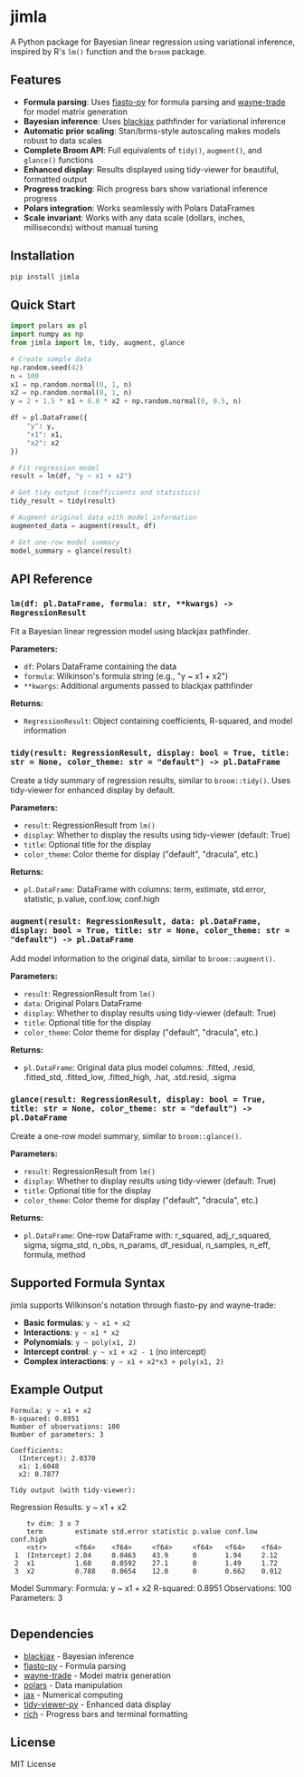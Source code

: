# jimla

A Python package for Bayesian linear regression using variational inference, inspired by R's `lm()` function and the `broom` package.

## Features

- **Formula parsing**: Uses [fiasto-py](https://github.com/alexhallam/fiasto-py) for formula parsing and [wayne-trade](https://github.com/alexhallam/wayne) for model matrix generation
- **Bayesian inference**: Uses [blackjax](https://github.com/blackjax-devs/blackjax) pathfinder for variational inference
- **Automatic prior scaling**: Stan/brms-style autoscaling makes models robust to data scales
- **Complete Broom API**: Full equivalents of `tidy()`, `augment()`, and `glance()` functions
- **Enhanced display**: Results displayed using tidy-viewer for beautiful, formatted output
- **Progress tracking**: Rich progress bars show variational inference progress
- **Polars integration**: Works seamlessly with Polars DataFrames
- **Scale invariant**: Works with any data scale (dollars, inches, milliseconds) without manual tuning

## Installation

```bash
pip install jimla
```

## Quick Start

```python
import polars as pl
import numpy as np
from jimla import lm, tidy, augment, glance

# Create sample data
np.random.seed(42)
n = 100
x1 = np.random.normal(0, 1, n)
x2 = np.random.normal(0, 1, n)
y = 2 + 1.5 * x1 + 0.8 * x2 + np.random.normal(0, 0.5, n)

df = pl.DataFrame({
    "y": y,
    "x1": x1,
    "x2": x2
})

# Fit regression model
result = lm(df, "y ~ x1 + x2")

# Get tidy output (coefficients and statistics)
tidy_result = tidy(result)

# Augment original data with model information
augmented_data = augment(result, df)

# Get one-row model summary
model_summary = glance(result)
```

## API Reference

### `lm(df: pl.DataFrame, formula: str, **kwargs) -> RegressionResult`

Fit a Bayesian linear regression model using blackjax pathfinder.

**Parameters:**
- `df`: Polars DataFrame containing the data
- `formula`: Wilkinson's formula string (e.g., "y ~ x1 + x2")
- `**kwargs`: Additional arguments passed to blackjax pathfinder

**Returns:**
- `RegressionResult`: Object containing coefficients, R-squared, and model information

### `tidy(result: RegressionResult, display: bool = True, title: str = None, color_theme: str = "default") -> pl.DataFrame`

Create a tidy summary of regression results, similar to `broom::tidy()`.
Uses tidy-viewer for enhanced display by default.

**Parameters:**
- `result`: RegressionResult from `lm()`
- `display`: Whether to display the results using tidy-viewer (default: True)
- `title`: Optional title for the display
- `color_theme`: Color theme for display ("default", "dracula", etc.)

**Returns:**
- `pl.DataFrame`: DataFrame with columns: term, estimate, std.error, statistic, p.value, conf.low, conf.high

### `augment(result: RegressionResult, data: pl.DataFrame, display: bool = True, title: str = None, color_theme: str = "default") -> pl.DataFrame`

Add model information to the original data, similar to `broom::augment()`.

**Parameters:**
- `result`: RegressionResult from `lm()`
- `data`: Original Polars DataFrame
- `display`: Whether to display results using tidy-viewer (default: True)
- `title`: Optional title for the display
- `color_theme`: Color theme for display ("default", "dracula", etc.)

**Returns:**
- `pl.DataFrame`: Original data plus model columns: .fitted, .resid, .fitted_std, .fitted_low, .fitted_high, .hat, .std.resid, .sigma

### `glance(result: RegressionResult, display: bool = True, title: str = None, color_theme: str = "default") -> pl.DataFrame`

Create a one-row model summary, similar to `broom::glance()`.

**Parameters:**
- `result`: RegressionResult from `lm()`
- `display`: Whether to display results using tidy-viewer (default: True)
- `title`: Optional title for the display
- `color_theme`: Color theme for display ("default", "dracula", etc.)

**Returns:**
- `pl.DataFrame`: One-row DataFrame with: r_squared, adj_r_squared, sigma, sigma_std, n_obs, n_params, df_residual, n_samples, n_eff, formula, method

## Supported Formula Syntax

jimla supports Wilkinson's notation through fiasto-py and wayne-trade:

- **Basic formulas**: `y ~ x1 + x2`
- **Interactions**: `y ~ x1 * x2`
- **Polynomials**: `y ~ poly(x1, 2)`
- **Intercept control**: `y ~ x1 + x2 - 1` (no intercept)
- **Complex interactions**: `y ~ x1 + x2*x3 + poly(x1, 2)`

## Example Output

```
Formula: y ~ x1 + x2
R-squared: 0.8951
Number of observations: 100
Number of parameters: 3

Coefficients:
  (Intercept): 2.0370
  x1: 1.6048
  x2: 0.7877

Tidy output (with tidy-viewer):
```
Regression Results: y ~ x1 + x2

        tv dim: 3 x 7
        term        estimate std.error statistic p.value conf.low conf.high 
        <str>       <f64>    <f64>     <f64>     <f64>   <f64>    <f64>     
     1  (Intercept) 2.04     0.0463    43.9      0       1.94     2.12      
     2  x1          1.60     0.0592    27.1      0       1.49     1.72      
     3  x2          0.788    0.0654    12.0      0       0.662    0.912     

Model Summary:
  Formula: y ~ x1 + x2
  R-squared: 0.8951
  Observations: 100
  Parameters: 3
```
```

## Dependencies

- [blackjax](https://github.com/blackjax-devs/blackjax) - Bayesian inference
- [fiasto-py](https://github.com/alexhallam/fiasto-py) - Formula parsing
- [wayne-trade](https://github.com/alexhallam/wayne) - Model matrix generation
- [polars](https://github.com/pola-rs/polars) - Data manipulation
- [jax](https://github.com/google/jax) - Numerical computing
- [tidy-viewer-py](https://github.com/alexhallam/tv/tree/main/tidy-viewer-py) - Enhanced data display
- [rich](https://github.com/Textualize/rich) - Progress bars and terminal formatting

## License

MIT License
